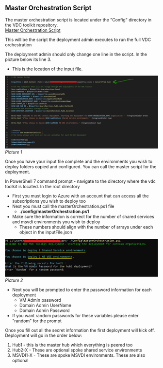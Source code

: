 ## Master Orchestration Script
The master orchestration script is located under the "Config" directory in the VDC toolkit repository.  
[Master Orchestration Script](../../config/masterOrchestration.ps1)

This will be the script the deployment admin executes to run the full VDC orchestration

The deployment admin should only change one line in the script. In the picture below its line 3.
- This is the location of the input file. 

![](/images/inputFile_line_change.png)  
*Picture 1*

Once you have your input file complete and the environments you wish to deploy folders copied and configured. You can call the master script for the deployment.

In PowerShell 7 command prompt - navigate to the directory where the vdc toolkit is located. In the root directory 
- First you must login to Azure with an account that can access all the subscriptions you wish to deploy too
- Next you must call the masterOrchestration.ps1 file
	- **./config/masterOrchestration.ps1**
- Make sure the information is correct for the number of shared services and msvdi environments you wish to deploy
    - These numbers should align with the number of arrays under each object in the inputFile.json
	
![](/images/master_script_ex.png)  
*Picture 2*

- Next you will be prompted to enter the password information for each deployment 
	- VM Admin password
	- Domain Admin UserName
	- Domain Admin Password
- If you want random passwords for these variables please enter "random" for the prompt

Once you fill out all the secret information the first deployment will kick off. 
Deployment will go in the order below:
1. Hub1 - this is the master hub which everything is peered too
2. Hub2-X - These are optional spoke shared service environments
3. MSVDI1-X - These are spoke MSVDI environments. These are also optional
